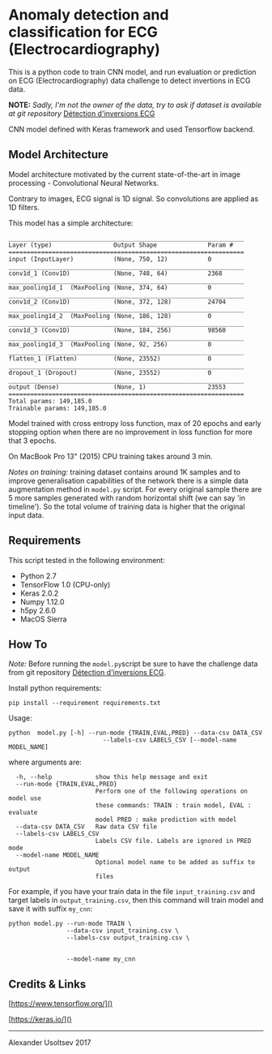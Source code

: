 # Anomaly detection and classification for ECG (Electrocardiography)

This is a python code to train CNN model, and run evaluation or prediction on ECG (Electrocardiography) data challenge to detect invertions in ECG data. 

**NOTE:** *Sadly, I'm not the owner of the data, try to ask if dataset is available at git repository* [Détection d'inversions ECG](https://github.com/liyongsea/challenge-data)

CNN model defined with Keras framework and used Tensorflow backend.

## Model Architecture
Model architecture motivated by the current state-of-the-art in image processing - Convolutional Neural Networks. 

Contrary to images, ECG signal is 1D signal. So convolutions are applied as 1D filters.

This model has a simple architecture:

```
_________________________________________________________________
Layer (type)                 Output Shape              Param #   
=================================================================
input (InputLayer)           (None, 750, 12)           0         
_________________________________________________________________
conv1d_1 (Conv1D)            (None, 748, 64)           2368      
_________________________________________________________________
max_pooling1d_1  (MaxPooling (None, 374, 64)           0         
_________________________________________________________________
conv1d_2 (Conv1D)            (None, 372, 128)          24704     
_________________________________________________________________
max_pooling1d_2  (MaxPooling (None, 186, 128)          0         
_________________________________________________________________
conv1d_3 (Conv1D)            (None, 184, 256)          98560     
_________________________________________________________________
max_pooling1d_3  (MaxPooling (None, 92, 256)           0         
_________________________________________________________________
flatten_1 (Flatten)          (None, 23552)             0         
_________________________________________________________________
dropout_1 (Dropout)          (None, 23552)             0         
_________________________________________________________________
output (Dense)               (None, 1)                 23553     
=================================================================
Total params: 149,185.0
Trainable params: 149,185.0
``` 

Model trained with cross entropy loss function, max of 20 epochs and early stopping option when there are no improvement in loss function for more that 3 epochs.

On MacBook Pro 13" (2015) CPU training takes around 3 min.

*Notes on training:* training dataset contains around 1K samples and to improve generalisation capabilities of the network there is a simple data augmentation method in `model.py` script. For every original sample there are 5 more samples generated with random horizontal shift (we can say 'in timeline'). So the total volume of training data is higher that the original input data.

## Requirements
This script tested in the following environment:

* Python 2.7
* TensorFlow 1.0 (CPU-only)
* Keras 2.0.2
* Numpy 1.12.0
* h5py 2.6.0
* MacOS Sierra

## How To

*Note:* Before running the `model.py`script be sure to have the challenge data from git repository [Détection d'inversions ECG](https://github.com/liyongsea/challenge-data).

Install python requirements:

`pip install --requirement requirements.txt`

Usage:

```
python  model.py [-h] --run-mode {TRAIN,EVAL,PRED} --data-csv DATA_CSV 
						  --labels-csv LABELS_CSV [--model-name MODEL_NAME]
```
where arguments are:

```
  -h, --help            show this help message and exit
  --run-mode {TRAIN,EVAL,PRED}
                        Perform one of the following operations on model use
                        these commands: TRAIN : train model, EVAL : evaluate
                        model PRED : make prediction with model
  --data-csv DATA_CSV   Raw data CSV file
  --labels-csv LABELS_CSV
                        Labels CSV file. Labels are ignored in PRED mode
  --model-name MODEL_NAME
                        Optional model name to be added as suffix to output
                        files
```

For example, if you have your train data in the file `input_training.csv` and target labels in `output_training.csv`, then this command will train model and save it with suffix `my_cnn`:

```
python model.py --run-mode TRAIN \
                --data-csv input_training.csv \
                --labels-csv output_training.csv \
     
     
                --model-name my_cnn
```

## Credits & Links

[https://www.tensorflow.org/]()

[https://keras.io/]()

______________
Alexander Usoltsev 2017
